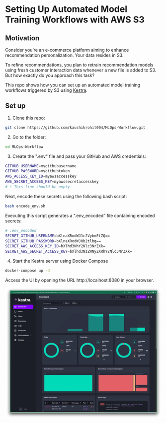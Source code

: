 # Setting Up Automated Model Training Workflows with AWS S3
## Motivation
Consider you’re an e-commerce platform aiming to enhance recommendation personalization. Your data resides in S3.

To refine recommendations, you plan to retrain recommendation models using fresh customer interaction data whenever a new file is added to S3. But how exactly do you approach this task?

This repo shows how you can set up an automated model training workflows triggered by S3 using [Kestra](https://bit.ly/49OMyH9).

## Set up
1. Clone this repo:
```bash
git clone https://github.com/kaushikrohit004/MLOps-Workflow.git
```
2. Go to the folder:
```bash
cd MLOps-Workflow
```
3. Create the ".env" file and pass your GitHub and AWS credentials:
```bash
GITHUB_USERNAME=mygithubusername
GITHUB_PASSWORD=mygithubtoken
AWS_ACCESS_KEY_ID=myawsaccesskey
AWS_SECRET_ACCESS_KEY=myawssecretaccesskey
# ! This line should be empty
```
Next, encode these secrets using the following bash script:
```bash
bash encode_env.sh
```
Executing this script generates a “.env_encoded” file containing encoded secrets:
```bash
# .env_encoded
SECRET_GITHUB_USERNAME=bXlnaXRodWJ1c2VybmFtZQ==
SECRET_GITHUB_PASSWORD=bXlnaXRodWJ0b2tlbg==
SECRET_AWS_ACCESS_KEY_ID=bXlhd3NhY2Nlc3NrZXk=
SECRET_AWS_SECRET_ACCESS_KEY=bXlhd3NzZWNyZXRhY2Nlc3NrZXk=
```
4. Start the Kestra server using Docker Compose
```bash
docker-compose up -d
```
Access the UI by opening the URL http://localhost:8080 in your browser.

![](images/kestra.png)

